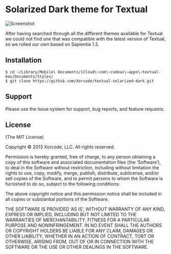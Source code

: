 # Solarized Dark theme for Textual

![Screenshot](http://i.imgur.com/A6aUpUL.png)

After having searched through all the different themes available for Textual we could not find one that was compatible with the latest version of Textual, so we rolled our own based on Sapientia 1.3.

## Installation

    $ cd ~/Library/Mobile\ Documents/iCloud\~com\~codeux\~apps\~textual-mas/Documents/Styles/
    $ git clone https://github.com/Xorcode/textual-solarized-dark.git

## Support

Please use the Issue system for support, bug reports, and feature requests.

## License

(The MIT License)

Copyright © 2013 Xorcode, LLC. All rights reserved.

Permission is hereby granted, free of charge, to any person obtaining a copy of this software and associated documentation files (the ‘Software’), to deal in the Software without restriction, including without limitation the rights to use, copy, modify, merge, publish, distribute, sublicense, and/or sell copies of the Software, and to permit persons to whom the Software is furnished to do so, subject to the following conditions:

The above copyright notice and this permission notice shall be included in all copies or substantial portions of the Software.

THE SOFTWARE IS PROVIDED ‘AS IS’, WITHOUT WARRANTY OF ANY KIND, EXPRESS OR IMPLIED, INCLUDING BUT NOT LIMITED TO THE WARRANTIES OF MERCHANTABILITY, FITNESS FOR A PARTICULAR PURPOSE AND NONINFRINGEMENT. IN NO EVENT SHALL THE AUTHORS OR COPYRIGHT HOLDERS BE LIABLE FOR ANY CLAIM, DAMAGES OR OTHER LIABILITY, WHETHER IN AN ACTION OF CONTRACT, TORT OR OTHERWISE, ARISING FROM, OUT OF OR IN CONNECTION WITH THE SOFTWARE OR THE USE OR OTHER DEALINGS IN THE SOFTWARE.
